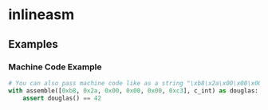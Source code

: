 # inlineasm

## Examples

### Machine Code Example
```python
# You can also pass machine code like as a string "\xb8\x2a\x00\x00\x00\xc3"
with assemble([0xb8, 0x2a, 0x00, 0x00, 0x00, 0xc3], c_int) as douglas:
    assert douglas() == 42
```

### 
